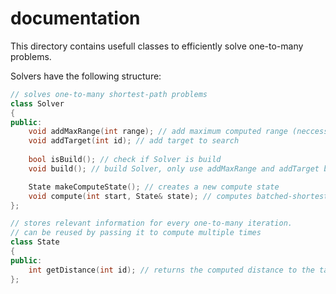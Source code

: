 # documentation

This directory contains usefull classes to efficiently solve one-to-many problems.

Solvers have the following structure:

```cpp
// solves one-to-many shortest-path problems
class Solver
{
public:
    void addMaxRange(int range); // add maximum computed range (neccessary for some algorithms)
    void addTarget(int id); // add target to search
    
    bool isBuild(); // check if Solver is build
    void build(); // build Solver, only use addMaxRange and addTarget before and compute after build

    State makeComputeState(); // creates a new compute state
    void compute(int start, State& state); // computes batched-shortest-paths to all targets
};

// stores relevant information for every one-to-many iteration.
// can be reused by passing it to compute multiple times
class State
{
public:
    int getDistance(int id); // returns the computed distance to the target node with id
};
```
